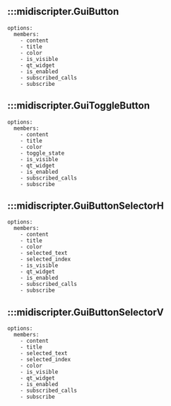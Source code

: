 ## :::midiscripter.GuiButton
    options:
      members:
        - content
        - title
        - color
        - is_visible
        - qt_widget
        - is_enabled
        - subscribed_calls
        - subscribe

## :::midiscripter.GuiToggleButton
    options:
      members:
        - content
        - title
        - color
        - toggle_state
        - is_visible
        - qt_widget
        - is_enabled
        - subscribed_calls
        - subscribe

## :::midiscripter.GuiButtonSelectorH
    options:
      members:
        - content
        - title
        - color
        - selected_text
        - selected_index
        - is_visible
        - qt_widget
        - is_enabled
        - subscribed_calls
        - subscribe

## :::midiscripter.GuiButtonSelectorV
    options:
      members:
        - content
        - title
        - selected_text
        - selected_index
        - color
        - is_visible
        - qt_widget
        - is_enabled
        - subscribed_calls
        - subscribe
